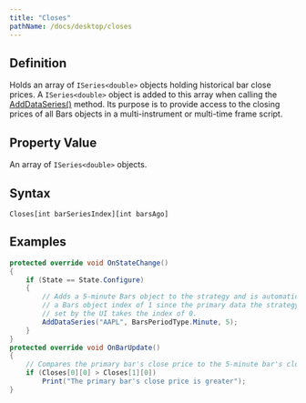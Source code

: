 ```yaml
---
title: "Closes"
pathName: /docs/desktop/closes
---
```


## Definition

Holds an array of `ISeries<double>` objects holding historical bar close prices. A `ISeries<double>` object is added to this array when calling the [AddDataSeries()](/docs/desktop/adddataseries) method. Its purpose is to provide access to the closing prices of all Bars objects in a multi-instrument or multi-time frame script.

## Property Value

An array of `ISeries<double>` objects.

## Syntax

```
Closes[int barSeriesIndex][int barsAgo]
```

## Examples

```csharp
protected override void OnStateChange()
{
    if (State == State.Configure)
    {
        // Adds a 5-minute Bars object to the strategy and is automatically assigned
        // a Bars object index of 1 since the primary data the strategy is run against
        // set by the UI takes the index of 0.
        AddDataSeries("AAPL", BarsPeriodType.Minute, 5);
    }
}
protected override void OnBarUpdate()
{
    // Compares the primary bar's close price to the 5-minute bar's close price
    if (Closes[0][0] > Closes[1][0])
        Print("The primary bar's close price is greater");
}
```
